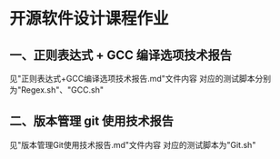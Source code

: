 # 开源软件设计课程作业
## 一、正则表达式 + GCC 编译选项技术报告
见"正则表达式+GCC编译选项技术报告.md"文件内容
对应的测试脚本分别为"Regex.sh"、"GCC.sh"

## 二、版本管理 git 使用技术报告
见"版本管理Git使用技术报告.md"文件内容
对应的测试脚本为"Git.sh"
